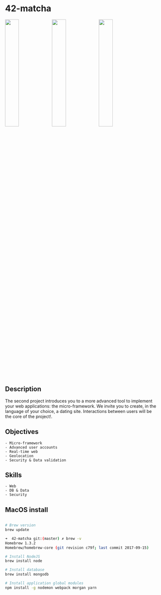 # 42-matcha

<img src="https://raw.githubusercontent.com/abanvill/42-Projects-Samples/master/42-matcha/screenshots/Matcha-Suggestions.png" width="30%" align="left">
<img src="https://raw.githubusercontent.com/abanvill/42-Projects-Samples/master/42-matcha/screenshots/Matcha-Profile-Edition.png" width="30%" align="left">
<img src="https://raw.githubusercontent.com/abanvill/42-Projects-Samples/master/42-matcha/screenshots/Matcha-Talking.png" width="30%">

## Description

The second project introduces you to a more advanced tool to implement your web applications: the micro-framework. We invite you to create, in the language of your choice, a dating site. Interactions between users will be the core of the project!.

## Objectives

	- Micro-framework
	- Advanced user accounts
	- Real-time web
	- Geolocation
	- Security & Data validation

## Skills

	- Web
	- DB & Data
	- Security

## MacOS install

```sh

# Brew version
brew update

➜  42-matcha git:(master) ✗ brew -v
Homebrew 1.3.2
Homebrew/homebrew-core (git revision c79f; last commit 2017-09-15)

# Install NodeJS
brew install node

# Install database
brew install mongodb

# Install application global modules
npm install -g nodemon webpack morgan yarn

```
